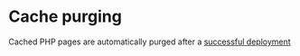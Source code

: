 # Cache purging

Cached PHP pages are automatically purged after a [successful deployment](/docs/deployments/directories#successful-deployments)
